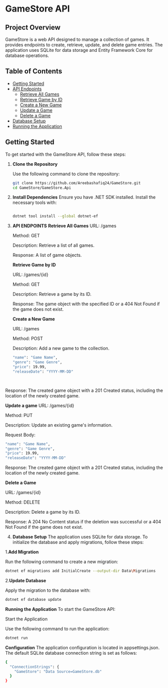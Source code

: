 # GameStore API

## Project Overview

GameStore is a web API designed to manage a collection of games. It provides endpoints to create, retrieve, update, and delete game entries. The application uses SQLite for data storage and Entity Framework Core for database operations.

## Table of Contents

- [Getting Started](#getting-started)
- [API Endpoints](#api-endpoints)
  - [Retrieve All Games](#retrieve-all-games)
  - [Retrieve Game by ID](#retrieve-game-by-id)
  - [Create a New Game](#create-a-new-game)
  - [Update a Game](#update-a-game)
  - [Delete a Game](#delete-a-game)
- [Database Setup](#database-setup)
- [Running the Application](#running-the-application)

## Getting Started

To get started with the GameStore API, follow these steps:

1. **Clone the Repository**

   Use the following command to clone the repository:

   ```sh
   git clone https://github.com/Areebashafiq24/GameStore.git
   cd GameStore/GameStore.Api

2. **Install Dependencies**
   Ensure you have .NET SDK installed. Install the necessary tools with:

   ```sh

   dotnet tool install --global dotnet-ef


3. **API ENDPOINTS**
   **Retrieve All Games**
   URL: /games
   
   Method: GET
   
   Description: Retrieve a list of all games.
   
   Response: A list of game objects.
   
   **Retrieve Game by ID**
   
   URL: /games/{id}
   
   Method: GET
   
   Description: Retrieve a game by its ID.
   
   Response: The game object with the specified ID or a 404 Not Found if the game does not exist.
   
   **Create a New Game**
   
   URL: /games

   Method: POST

   Description: Add a new game to the collection.

   ```sh
   "name": "Game Name",
   "genre": "Game Genre",
   "price": 19.99,
   "releaseDate": "YYYY-MM-DD"

  
Response: The created game object with a 201 Created status, including the location of the newly created game.
    
   **Update a game**
   URL: /games/{id}

   Method: PUT

   Description: Update an existing game's information.

   Request Body:
      
   ```sh
   "name": "Game Name",
   "genre": "Game Genre",
   "price": 19.99,
   "releaseDate": "YYYY-MM-DD"
   ```
  
Response: The created game object with a 201 Created status, including the location of the newly created game.

**Delete a Game**

URL: /games/{id}

Method: DELETE

Description: Delete a game by its ID.

Response: A 204 No Content status if the deletion was successful or a 404 Not Found if the game does not exist.



4. **Database Setup**
The application uses SQLite for data storage. To initialize the database and apply migrations, follow these steps:

 1.**Add Migration**

Run the following command to create a new migration:
```sh
dotnet ef migrations add InitialCreate --output-dir Data\Migrations
```

 2.**Update Database**

 Apply the migration to the database with:
  ```sh
dotnet ef database update
```

**Running the Application**
To start the GameStore API:

Start the Application

Use the following command to run the application:
```sh
dotnet run
```

**Configuration**
The application configuration is located in appsettings.json. The default SQLite database connection string is set as follows:
```sh
{
  "ConnectionStrings": {
    "GameStore": "Data Source=GameStore.db"
  }
}
```
















              
  
